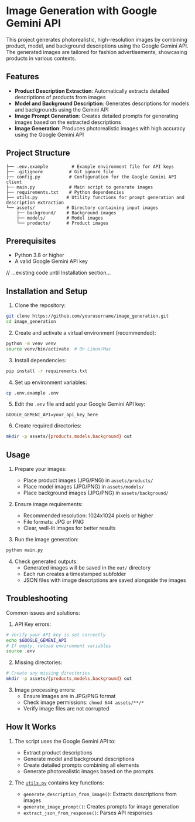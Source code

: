 # Image Generation with Google Gemini API

This project generates photorealistic, high-resolution images by combining product, model, and background descriptions using the Google Gemini API. The generated images are tailored for fashion advertisements, showcasing products in various contexts.

## Features

- **Product Description Extraction**: Automatically extracts detailed descriptions of products from images
- **Model and Background Description**: Generates descriptions for models and backgrounds using the Gemini API
- **Image Prompt Generation**: Creates detailed prompts for generating images based on the extracted descriptions
- **Image Generation**: Produces photorealistic images with high accuracy using the Google Gemini API

## Project Structure

```
├── .env.example         # Example environment file for API keys
├── .gitignore          # Git ignore file
├── config.py           # Configuration for the Google Gemini API client
├── main.py             # Main script to generate images
├── requirements.txt    # Python dependencies
├── utils.py           # Utility functions for prompt generation and description extraction
└── assets/            # Directory containing input images
    ├── background/    # Background images
    ├── models/        # Model images
    └── products/      # Product images
```

## Prerequisites

- Python 3.8 or higher
- A valid Google Gemini API key

// ...existing code until Installation section...

## Installation and Setup

1. Clone the repository:
```bash
git clone https://github.com/yourusername/image_generation.git
cd image_generation
```

2. Create and activate a virtual environment (recommended):
```bash
python -m venv venv
source venv/bin/activate  # On Linux/Mac
```

3. Install dependencies:
```bash
pip install -r requirements.txt
```

4. Set up environment variables:
```bash
cp .env.example .env
```

5. Edit the `.env` file and add your Google Gemini API key:
```
GOOGLE_GEMENI_API=your_api_key_here
```

6. Create required directories:
```bash
mkdir -p assets/{products,models,background} out
```

## Usage

1. Prepare your images:
   - Place product images (JPG/PNG) in `assets/products/`
   - Place model images (JPG/PNG) in `assets/models/`
   - Place background images (JPG/PNG) in `assets/background/`

2. Ensure image requirements:
   - Recommended resolution: 1024x1024 pixels or higher
   - File formats: JPG or PNG
   - Clear, well-lit images for better results

3. Run the image generation:
```bash
python main.py
```

4. Check generated outputs:
   - Generated images will be saved in the `out/` directory
   - Each run creates a timestamped subfolder
   - JSON files with image descriptions are saved alongside the images

## Troubleshooting

Common issues and solutions:

1. API Key errors:
```bash
# Verify your API key is set correctly
echo $GOOGLE_GEMENI_API
# If empty, reload environment variables
source .env
```

2. Missing directories:
```bash
# Create any missing directories
mkdir -p assets/{products,models,background} out
```

3. Image processing errors:
   - Ensure images are in JPG/PNG format
   - Check image permissions: `chmod 644 assets/**/*`
   - Verify image files are not corrupted

## How It Works

1. The script uses the Google Gemini API to:
   - Extract product descriptions 
   - Generate model and background descriptions
   - Create detailed prompts combining all elements
   - Generate photorealistic images based on the prompts

2. The [`utils.py`](utils.py) contains key functions:
   - `generate_description_from_image()`: Extracts descriptions from images
   - `generate_image_prompt()`: Creates prompts for image generation
   - `extract_json_from_response()`: Parses API responses

